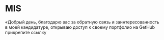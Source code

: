 # MIS
«Добрый день, благодарю вас за обратную связь и заинтересованность в моей кандидатуре, открываю доступ к своему портфолио на GetHub прикрепите ссылку
